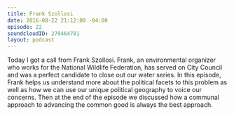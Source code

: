```yaml
---
title: Frank Szollosi
date: 2016-08-22 21:12:00 -04:00
episode: 22
soundcloudID: 279464781
layout: podcast
---
```


Today I got a call from Frank Szollosi. Frank, an environmental organizer who works for the National Wildlife Federation, has served on City Council and was a perfect candidate to close out our water series. In this episode, Frank helps us understand more about the political facets to this problem as well as how we can use our unique political geography to voice our concerns. Then at the end of the episode we discussed how a communal approach to advancing the common good is always the best approach.
